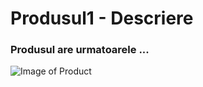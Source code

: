 # Produsul1 - Descriere

### Produsul are urmatoarele ...

![Image of Product](https://www.litoralulromanesc.ro/application/views/images/galerie%20imagini/original/9__Saturn25.jpg)
